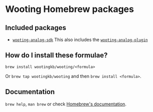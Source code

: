 # Wooting Homebrew packages

## Included packages

- [`wooting-analog-sdk`](https://github.com/WootingKb/wooting-analog-sdk) This also includes the [`wooting-analog-plugin`](https://github.com/WootingKb/wooting-analog-plugin)

## How do I install these formulae?
`brew install wootingkb/wooting/<formula>`

Or `brew tap wootingkb/wooting` and then `brew install <formula>`.

## Documentation
`brew help`, `man brew` or check [Homebrew's documentation](https://docs.brew.sh).
